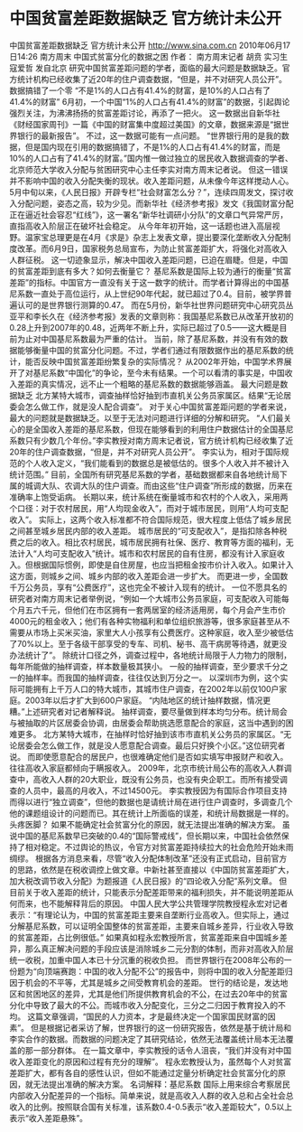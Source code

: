 # 中国贫富差距数据缺乏 官方统计未公开

中国贫富差距数据缺乏 官方统计未公开
http://www.sina.com.cn  2010年06月17日14:26  南方周末
中国式贫富分化的数据之困
作者： 南方周末记者 胡贲 实习生 寇爱哲 发自北京
研究中国贫富差距问题的学者，面临的最大问题是数据缺乏。官方统计机构已经收集了近20年的住户调查数据，“但是，并不对研究人员公开”。
数据搞错了一个零
“不是1%的人口占有41.4%的财富，是10%的人口占有了41.4%的财富”
6月初，一个中国“1%的人口占有41.4%的财富”的数据，引起舆论强烈关注，为沸沸扬扬的贫富差距讨论，再添了一把火。
这一数据出自新华社《财经国家周刊》一篇《中国的财富集中度超过美国》的文章，数据来源是“据世界银行的最新报告”。
不过，这一数据可能有一点问题。
“世界银行用的是我的数据，但是国内现在引用的数据搞错了，不是1%的人口占有41.4%的财富，而是10%的人口占有了41.4%的财富。”国内惟一做过独立的居民收入数据调查的学者、北京师范大学收入分配与贫困研究中心主任李实对南方周末记者说。
但这一错误并不影响中国的收入分配失衡的现状。收入差距问题，从未像今年这样搅动人心。
5月中旬以来，《人民日报》开辟专栏“社会财富怎么分？”，连续四周发文，探讨收入分配问题，姿态之高，较为少见。而新华社《经济参考报》发文《我国财富分配正在逼近社会容忍“红线”》，这一署名“新华社调研小分队”的文章口气异常严厉，直指高收入阶层正在破坏社会稳定。
从今年年初开始，这一话题也进入高层视野。温家宝总理更是在4月《求是》杂志上发表文章，提出要深化垄断收入分配制度改革。而6月9日，国家税务总局宣布，为防止贫富差距扩大，将强化对高收入人群征税。
这一切迹象显示，解决中国收入差距问题，已迫在眉睫。但是，中国的贫富差距到底有多大？如何去衡量它？
基尼系数是国际上较为通行的衡量“贫富差距”的指标。中国官方一直没有关于这一数字的统计。而学者计算得出的中国基尼系数一直处于高位运行，从上世纪90年代起，就已超过了0.4。目前，被学界普遍认可的是世界银行测算的0.47。
而在5月份，新华社世界问题研究中心研究员丛亚平和李长久在《经济参考报》发表的文章则称：我国基尼系数已从改革开放初的 0.28上升到2007年的0.48，近两年不断上升，实际已超过了0.5——这大概是目前为止对中国基尼系数最为严重的估计。
当前，除了基尼系数，并没有有效的数据能够衡量中国的贫富分化问题。不过，学者们通过有限数据作出的基尼系数的统计，能否反映中国贫富差距纷繁复杂的实际情况？
从2002年开始，中国学术界展开了对基尼系数“中国化”的争论，至今未有结果。一个可以看清的事实是，中国收入差距的真实情况，远不止一个粗略的基尼系数的数据能够涵盖。
最大问题是数据缺乏
北方某特大城市，调查抽样恰好抽到市直机关公务员家属区。结果“无论居委会怎么做工作，就是没人配合调查”。
对于关心中国贫富差距问题的学者来说，最大的问题就是数据缺乏。以至于无法对问题进行详细的分解和研究。
“人们最关心的是全国收入差距的基尼系数，但现在能够看到的利用住户数据估计的全国基尼系数只有少数几个年份。”李实教授对南方周末记者说，官方统计机构已经收集了近20年的住户调查数据，“但是，并不对研究人员公开”。
李实认为，相对于国际规范的个人收入定义，“我们能看到的数据总是被低估的。很多个人收入并不被计入统计范围。”
目前，全国所有研究基尼系数的学者，基础数据都来自各地统计局下属的城调大队、农调大队的住户调查。而由这些“住户调查”所形成的数据，历来在准确率上饱受诟病。
长期以来，统计系统在衡量城市和农村的个人收入，采用两个口径：对于农村居民，用“人均现金收入”，而对于城市居民，则用“人均可支配收入”。
实际上，这两个收入标准都不符合国际规范，很大程度上低估了城乡居民之间甚至城乡居民内部的收入差距。
城市居民的“可支配收入”，是指扣除各种税费之后的收入。相比农村居民，城市居民拥有社保、医疗、教育等方面的福利，无法计入“人均可支配收入”统计。城市和农村居民的自有住房，都没有计入家庭收入。但根据国际惯例，即使是自住房屋，也应当把租金按市价计入收入。如果计入这方面，则城乡之间、城乡内部的收入差距会进一步扩大。
而更进一步，全国数千万公务员，享有“公费医疗”，这也完全不被计入现有的统计。
一位不愿具名的研究者对南方周末记者举例说，“例如一个大城市公务员家庭，可支配收入可能每个月五六千元，但他们在市区拥有一套两居室的经济适用房，每个月会产生市价4000元的租金收入；他们有各种实物福利和单位组织旅游等，很多家庭甚至从不需要从市场上买米买油，家里大人小孩享有公费医疗。这种家庭，收入至少被低估了70%以上。至于各级干部享受的专车、司机、秘书、高干病房等待遇，就更没办法统计了”。
除统计口径之外，调查过程中，各地统计局限于人力物力的限制，每年所能做的抽样调查，样本数量极其狭小。
一般的抽样调查，至少要求千分之一的抽样率。而我国的抽样调查，往往仅达到万分之一。
以深圳市为例，这个实际可能拥有上千万人口的特大城市，其城市住户调查，在2002年以前仅100户家庭。2003年以后才扩大到600户家庭。
“内陆地区的统计抽样数据，情况更糟。”上述研究者对记者解释说。
抽样调查，要尽量做到样本均匀分布。统计局会与被抽取的片区居委会协调，由居委会帮助挑选愿意配合的家庭，这当中遇到的困难更多。
北方某特大城市，在抽样时恰好抽到该市市直机关公务员的家属区。“无论居委会怎么做工作，就是没人愿意配合调查。最后只好换个小区。”这位研究者说。
而即使愿意配合的居民户，也很难确定他们是否如实填写申报财产和收入。往往高收入家庭都倾向于瞒报收入。
2009年，北京市统计局公布的高收入人群调查中，高收入人群的20大职业，既没有公务员，也没有央企职工。而所有接受调查的人员中，最高的月收入，不过14500元。
李实教授因为有国际合作项目支持而得以进行“独立调查”，但他的数据也是请统计局在进行住户调查时，多调查几个他的课题组设计的问题而已。其在统计上所面临的误差，和统计局数据是一样的。
头疼医脚？
如果不能确定社会贫富分化的原因，就无法提出准确的解决方案。
虽说中国的基尼系数早已突破的0.4的“国际警戒线”，但长期以来，中国社会依然保持了相对稳定。不过舆论的热议，令官方对贫富差距持续拉大的社会危险开始未雨绸缪。
根据各方消息来看，尽管“收入分配体制改革”还没有正式启动，目前官方的思路，依然是在税收调控上做文章。中新社甚至直接以《中国防贫富差距扩大，加大税改调节收入分配》为题报道《人民日报》的“四论收入分配”系列文章。
但目前关于收入差距的统计，只能表示分配差距带来的福利损失，并不能说明差距从何而来，也不能解释背后的原因。
中国人民大学公共管理学院教授程永宏对记者表示：“有理论认为，中国的贫富差距主要来自垄断行业高收入。但实际上，通过分解基尼系数，可以证明全国整体的贫富差距，主要来自城乡差异，行业收入导致的贫富差距，占比例很低。”
如果真如程永宏教授所言，贫富差距来自中国城乡差异，那么真正解决问题的手段应该是消除城乡二元分割的体制，而非对高收入阶层统一收税，加重中国人本已十分沉重的税收负担。
而世界银行在2008年公布的一份题为“向顶端赛跑：中国的收入分配不公”的报告中，则将中国的收入分配差距归因于机会的不平等，尤其是城乡之间受教育机会的差距。
世行的结论是，发达地区和贫困地区的差异，尤其是他们所提供教育机会的不公，在过去20年中的贫富分化中导致了最大的不公。而城市收入分配变化，三分之二归因于教育投入的不均。
这篇文章强调，“国民的人力资本，才是最终决定一个国家国民财富的因素”。
但是根据记者采访了解，世界银行的这一份研究报告，依然是基于统计局和李实合作的数据。而数据的问题决定了其研究结论，依然无法覆盖统计局本无法覆盖的那一部分群体。
在一篇文章中，李实教授的话令人沮丧，“我们并没有对中国收入差距变化的原因和过程有充分的理解”。
程永宏教授认为，虽然每个人对贫富差距扩大，都有各自的感性认识，但如不能通过定量分析确定社会贫富分化的原因，就无法提出准确的解决方案。
名词解释：基尼系数
国际上用来综合考察居民内部收入分配差异的一个指标。简单来说，就是高收入人群的收入总和占全社会总收入的比例。按照联合国有关标准，该系数0.4-0.5表示“收入差距较大”，0.5以上表示“收入差距悬殊”。

